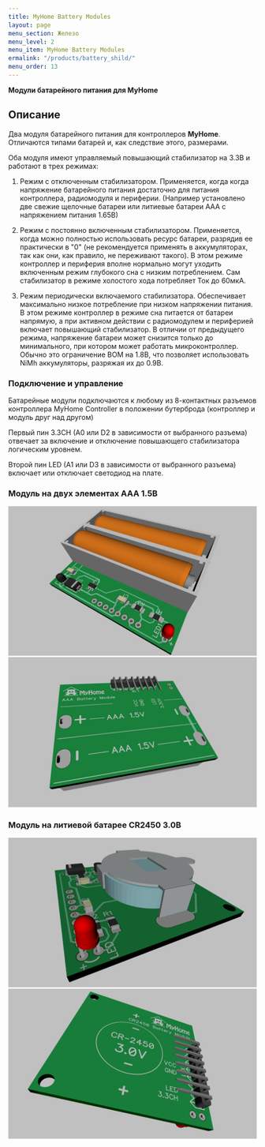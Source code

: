 ```yaml
---
title: MyHome Battery Modules
layout: page
menu_section: Железо
menu_level: 2
menu_item: MyHome Battery Modules
ermalink: "/products/battery_shild/"
menu_order: 13
---
```


**Модули батарейного питания для MyHome** 
## Описание

Два модуля батарейного питания для контроллеров **MyHome**. Отличаются типами
батарей и, как следствие этого, размерами.

Оба модуля имеют управляемый повышающий стабилизатор на 3.3В и работают в трех
режимах:

1. Режим с отключенным стабилизатором. Применяется, когда когда напряжение 
батарейного питания достаточно для питания контроллера, радиомодуля и периферии. 
(Например установлено две свежие щелочные батареи или литиевые батареи ААА 
с напряжением питания 1.65В)

2. Режим с постоянно включенным стабилизатором. Применяется, когда можно полностью
использовать ресурс батареи, разрядив ее практически в "0" 
(не рекомендуется применять в аккумуляторах, так как они, как правило, не переживают 
такого). В этом режиме контроллер и периферия вполне нормально могут уходить включенным
режим глубокого сна с низким потреблением. Сам стабилизатор в режиме холостого хода 
потребляет Ток до 60мкА.

3. Режим периодически включаемого стабилизатора. Обеспечивает максимально низкое
потребление при низком напряжении питания. В этом режиме контроллер в режиме сна
питается от батареи напрямую, а при активном действии с радиомодулем и периферией
включает повышающий стабилизатор. В отличии от предыдущего режима, напряжение батареи
может снизится только до минимального, при котором может работать микроконтроллер. 
Обычно это ограничение BOM на 1.8В, что позволяет использовать NiMh аккумуляторы, разряжая их
до 0.9В.  

### Подключение и управление
Батарейные модули подключаются к любому из 8-контактных разъемов контроллера MyHome Controller в 
положении бутерброда (контроллер и модуль друг над другом)

Первый пин 3.3CH (A0 или D2 в зависимости от выбранного разъема) отвечает за включение и отключение
повышающего стабилизатора логическим уровнем.

Второй пин LED (A1 или D3 в зависимости от выбранного разъема) включает или отключает светодиод на плате.


### Модуль на двух элементах AAA 1.5В
![](/products/AAA-3D-1.jpg)
![](/products/AAA-3D-2.jpg)

### Модуль на литиевой батарее CR2450 3.0В
![](/products/CR2450-3D-1.jpg)
![](/products/CR2450-3D-2.jpg)



